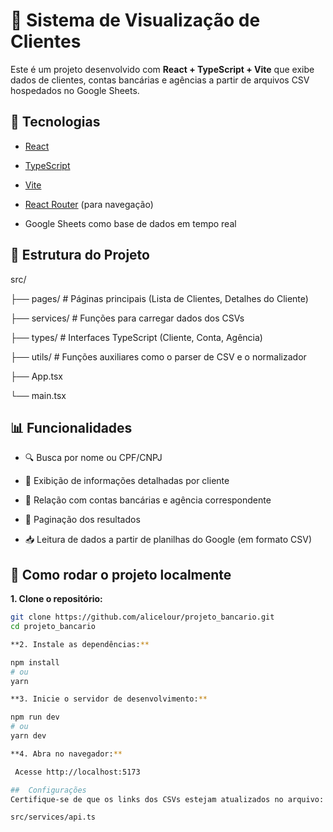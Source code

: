 # 💼 Sistema de Visualização de Clientes

Este é um projeto desenvolvido com **React + TypeScript + Vite** que exibe dados de clientes, contas bancárias e agências a partir de arquivos CSV hospedados no Google Sheets.

## 🚀 Tecnologias

- [React](https://reactjs.org/)

- [TypeScript](https://www.typescriptlang.org/)

- [Vite](https://vitejs.dev/)

- [React Router](https://reactrouter.com/) (para navegação)

- Google Sheets como base de dados em tempo real

## 📁 Estrutura do Projeto 

src/ 

├── pages/ # Páginas principais (Lista de Clientes, Detalhes do Cliente) 

├── services/ # Funções para carregar dados dos CSVs 

├── types/ # Interfaces TypeScript (Cliente, Conta, Agência) 

├── utils/ # Funções auxiliares como o parser de CSV e o normalizador

├── App.tsx 

└── main.tsx 

## 📊 Funcionalidades

- 🔍 Busca por nome ou CPF/CNPJ

- 📄 Exibição de informações detalhadas por cliente

- 🧮 Relação com contas bancárias e agência correspondente

- 📑 Paginação dos resultados

- 📥 Leitura de dados a partir de planilhas do Google (em formato CSV)

## 🔧 Como rodar o projeto localmente

**1. Clone o repositório:**

```bash
git clone https://github.com/alicelour/projeto_bancario.git
cd projeto_bancario

**2. Instale as dependências:**

npm install
# ou
yarn

**3. Inicie o servidor de desenvolvimento:**

npm run dev
# ou
yarn dev

**4. Abra no navegador:**

 Acesse http://localhost:5173

##  Configurações
Certifique-se de que os links dos CSVs estejam atualizados no arquivo:

src/services/api.ts

